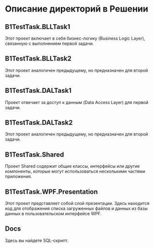 # Описание директорий в Решении

## B1TestTask.BLLTask1

Этот проект включает в себя бизнес-логику (Business Logic Layer), связанную с выполнением первой задачи. 

## B1TestTask.BLLTask2

Этот проект аналогичен предыдущему, но предназначен для второй задачи. 

## B1TestTask.DALTask1

Проект отвечает за доступ к данным (Data Access Layer) для первой задачи. 

## B1TestTask.DALTask2

Этот проект аналогичен предыдущему, но предназначен для второй задачи. 

## B1TestTask.Shared

Проект Shared содержит общие классы, интерфейсы или другие компоненты, которые могут использоваться несколькими частями приложения.

## B1TestTask.WPF.Presentation

Этот проект представляет собой слой презентации. Здесь находится код для отображения списка загруженных файлов и данных из базы данных в пользовательском интерфейсе WPF.

## Docs
Здесь вы найдете SQL-скрипт.
